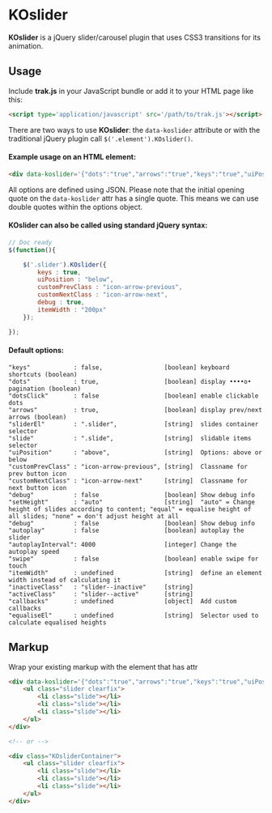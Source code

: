 # KOslider
**KOslider** is a jQuery slider/carousel plugin that uses CSS3 transitions for its animation.

## Usage
Include **trak.js** in your JavaScript bundle or add it to your HTML page like this:

```html
<script type='application/javascript' src='/path/to/trak.js'></script>
```

There are two ways to use **KOslider**: the `data-koslider` attribute or with the traditional jQuery plugin call `$('.element').KOslider()`.

#### Example usage on an HTML element:
```html
<div data-koslider='{"dots":"true","arrows":"true","keys":"true","uiPosition":"above","debug":"true"}'>
```

All options are defined using JSON. Please note that the initial opening quote on the `data-koslider` attr has a single quote. This means we can use double quotes within the options object.

#### KOslider can also be called using standard jQuery syntax:
```js
// Doc ready
$(function(){

	$('.slider').KOslider({
		keys : true,
		uiPosition : "below",
		customPrevClass : "icon-arrow-previous",
		customNextClass : "icon-arrow-next",
		debug : true,
		itemWidth : "200px"
	});

});
```

#### Default options:
```
"keys"            : false,                 [boolean] keyboard shortcuts (boolean)
"dots"            : true,                  [boolean] display ••••o• pagination (boolean)
"dotsClick"       : false                  [boolean] enable clickable dots
"arrows"          : true,                  [boolean] display prev/next arrows (boolean)
"sliderEl"        : ".slider",             [string]  slides container selector
"slide"           : ".slide",              [string]  slidable items selector
"uiPosition"      : "above",               [string]  Options: above or below
"customPrevClass" : "icon-arrow-previous", [string]  Classname for prev button icon
"customNextClass" : "icon-arrow-next"      [string]  Classname for next button icon
"debug"           : false                  [boolean] Show debug info
"setHeight"       : "auto"                 [string]  "auto" = Change height of slides according to content; "equal" = equalise height of all slides; "none" = don't adjust height at all
"debug"           : false                  [boolean] Show debug info
"autoplay"        : false                  [boolean] autoplay the slider
"autoplayInterval": 4000                   [integer] Change the autoplay speed
"swipe"           : false                  [boolean] enable swipe for touch
"itemWidth"       : undefined              [string]  define an element width instead of calculating it
"inactiveClass"   : "slider--inactive"     [string]
"activeClass"     : "slider--active"       [string]
"callbacks"       : undefined              [object]  Add custom callbacks
"equaliseEl"      : undefined              [string]  Selector used to calculate equalised heights
```

## Markup
Wrap your existing markup with the element that has  attr

```html
<div data-koslider='{"dots":"true","arrows":"true","keys":"true","uiPosition":"above","debug":"true"}'>
	<ul class="slider clearfix">
		<li class="slide"></li>
		<li class="slide"></li>
		<li class="slide"></li>
	</ul>
</div>

<!-- or -->

<div class="KOsliderContainer">
	<ul class="slider clearfix">
		<li class="slide"></li>
		<li class="slide"></li>
		<li class="slide"></li>
	</ul>
</div>
```

<!-- TODO: use KOslider and Kickoff naming scheme for all classes and styles. -->


